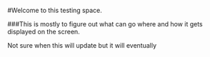 #Welcome to this testing space.

###This is mostly to figure out what can go where and how it gets displayed on the screen. 

Not sure when this will update but it will eventually
